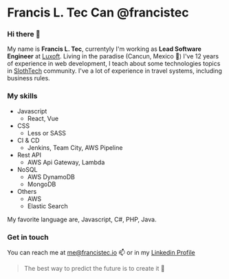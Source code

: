# Francis L. Tec Can @francistec
### Hi there 👋

My name is **Francis L. Tec**, currentyly I'm working as **Lead Software Engineer** at [Luxoft](https://www.luxoft.com/). Living in the paradise (Cancun, Mexico 🌴)
I've 12 years of experience in web development, I teach about some technologies topics in [SlothTech](https://www.slothtech.io/) community.
I've a lot of experience in travel systems, including business rules.

### My skills

- Javascript
  - React, Vue
- CSS
  - Less or SASS
- CI & CD
  - Jenkins, Team City, AWS Pipeline
- Rest API
  - AWS Api Gateway, Lambda
- NoSQL
  - AWS DynamoDB
  - MongoDB
- Others
  - AWS
  - Elastic Search
 
My favorite language are, Javascript, C#, PHP, Java.

### Get in touch 
You can reach me at [me@francistec.io](mailto:me@francistec.io) 📫 or in my [Linkedin Profile](www.linkedin.com/in/francistec)

> The best way to predict the future is to create it :tophat:

<!--
**francistec/francistec** is a ✨ _special_ ✨ repository because its `README.md` (this file) appears on your GitHub profile.

Here are some ideas to get you started:

- 🔭 I’m currently working on ...
- 🌱 I’m currently learning ...
- 👯 I’m looking to collaborate on ...
- 🤔 I’m looking for help with ...
- 💬 Ask me about ...
- 📫 How to reach me: ...
- 😄 Pronouns: ...
- ⚡ Fun fact: ...
-->
